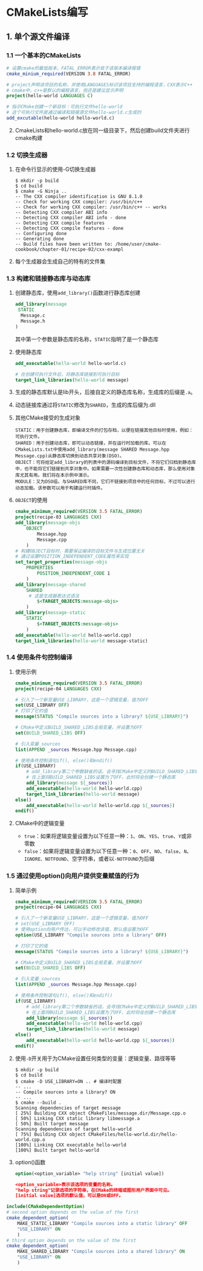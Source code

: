 # CMakeLists编写

## 1. 单个源文件编译

### 1.1 一个基本的CMakeLists

```cmake
# 设置cmake的最低版本，FATAL_ERROR表示低于该版本编译报错
cmake_minium_required(VERSION 3.8 FATAL_ERROR)

# project声明该项目的名称，并使用LANGUAGES标识该项目支持的编程语言，CXX表示C++
# cmake中，c++是默认的编程语言，但还是建议显示声明
project(hello-world LANGUAGES C)

# 指示CMake创建一个新目标：可执行文件hello-world
# 这个可执行文件是通过编译和链接源文件hello-world.c生成的
add_excutable(hello-world hello-world.c)
```

2. CmakeLists和hello-world.c放在同一级目录下，然后创建build文件夹进行cmake构建

### 1.2 切换生成器

1. 在命令行显示的使用-G切换生成器

   ```shell
   $ mkdir -p build
   $ cd build
   $ cmake -G Ninja ..
   -- The CXX compiler identification is GNU 8.1.0
   -- Check for working CXX compiler: /usr/bin/c++
   -- Check for working CXX compiler: /usr/bin/c++ -- works
   -- Detecting CXX compiler ABI info
   -- Detecting CXX compiler ABI info - done
   -- Detecting CXX compile features
   -- Detecting CXX compile features - done
   -- Configuring done
   -- Generating done
   -- Build files have been written to: /home/user/cmake-cookbook/chapter-01/recipe-02/cxx-exampl
   ```

2. 每个生成器会生成自己的特有的文件集

### 1.3 构建和链接静态库与动态库

1. 创建静态库，使用```add_library()```函数进行静态库创建

   ```cmake
   add_library(message
    STATIC
     Message.c
     Message.h
   )
   ```

   其中第一个参数是静态库的名称，```STATIC```指明了是一个静态库

2. 使用静态库

   ```cmake
   add_executable(hello-world hello-world.c)
   
   # 在创建可执行文件后，将静态库链接到可执行目标
   target_link_libraries(hello-world message)
   ```

3. 生成的静态库默认是lib开头，后接自定义的静态库名称，生成库的后缀是```.a```。

4. 动态链接库通过将``STATIC``修改为``SHARED``，生成的库后缀为.dll

5. 其他CMake接受的生成对象

   ```
   STATIC：用于创建静态库，即编译文件的打包存档，以便在链接其他目标时使用，例如：可执行文件。
   SHARED：用于创建动态库，即可以动态链接，并在运行时加载的库。可以在CMakeLists.txt中使用add_library(message SHARED Message.hpp Message.cpp)从静态库切换到动态共享对象(DSO)。
   OBJECT：可将给定add_library的列表中的源码编译到目标文件，不将它们归档到静态库中，也不能将它们链接到共享对象中。如果需要一次性创建静态库和动态库，那么使用对象库尤其有用。我们将在本示例中演示。
   MODULE：又为DSO组。与SHARED库不同，它们不链接到项目中的任何目标，不过可以进行动态加载。该参数可以用于构建运行时插件。
   ```

6. ``OBJECT``的使用

   ```cmake
   cmake_minimum_required(VERSION 3.5 FATAL_ERROR)
   project(recipe-03 LANGUAGES CXX)
   add_library(message-objs
       OBJECT
           Message.hpp
           Message.cpp
       )
   # 构建OBJECT目标时，需要保证编译的目标文件与生成位置无关
   # 通过设置POSITION_INDEPENDENT_CODE属性来实现
   set_target_properties(message-objs
       PROPERTIES
           POSITION_INDEPENDENT_CODE 1
       )
   add_library(message-shared
       SHARED
        # 这是生成器表达式语法
           $<TARGET_OBJECTS:message-objs> 
       )
   add_library(message-static
       STATIC
           $<TARGET_OBJECTS:message-objs>
       )
   add_executable(hello-world hello-world.cpp)
   target_link_libraries(hello-world message-static)
   ```

### 1.4 使用条件句控制编译

1. 使用示例

   ```cmake
   cmake_minimum_required(VERSION 3.5 FATAL_ERROR)
   project(recipe-04 LANGUAGES CXX)
   
   # 引入了一个新变量USE_LIBRARY，这是一个逻辑变量，值为OFF
   set(USE_LIBRARY OFF)
   # 打印了它的值
   message(STATUS "Compile sources into a library? ${USE_LIBRARY}")
   
   # CMake中定义BUILD_SHARED_LIBS全局变量，并设置为OFF
   set(BUILD_SHARED_LIBS OFF)
   
   # 引入变量_sources
   list(APPEND _sources Message.hpp Message.cpp)
   
   # 使用条件控制语句if(), else()和endif()
   if(USE_LIBRARY)
       # add_library第二个参数缺省的话，会寻找CMake中定义的BUILD_SHARED_LIBS变量值
       # 在上面将BUILD_SHARED_LIBS设置为了OFF，此时将会创建一个静态库
       add_library(message ${_sources})
       add_executable(hello-world hello-world.cpp)
       target_link_libraries(hello-world message)
   else()
       add_executable(hello-world hello-world.cpp ${_sources})
   endif()
   ```

2. CMake中的逻辑变量

   - `true`：如果将逻辑变量设置为以下任意一种：`1`、`ON`、`YES`、`true`、`Y`或非零数
   - `false`：如果将逻辑变量设置为以下任意一种：`0`、`OFF`、`NO`、`false`、`N`、`IGNORE、NOTFOUND`、空字符串，或者以`-NOTFOUND`为后缀

### 1.5 通过使用option()向用户提供变量赋值的行为

1. 简单示例

   ```cmake
   cmake_minimum_required(VERSION 3.5 FATAL_ERROR)
   project(recipe-04 LANGUAGES CXX)
   
   # 引入了一个新变量USE_LIBRARY，这是一个逻辑变量，值为OFF
   # set(USE_LIBRARY OFF)
   # 使用option向用户传达，可以手动修改该值，默认值设置为OFF
   option(USE_LIBRARY "Compile sources into a library" OFF)
   
   # 打印了它的值
   message(STATUS "Compile sources into a library? ${USE_LIBRARY}")
   
   # CMake中定义BUILD_SHARED_LIBS全局变量，并设置为OFF
   set(BUILD_SHARED_LIBS OFF)
   
   # 引入变量_sources
   list(APPEND _sources Message.hpp Message.cpp)
   
   # 使用条件控制语句if(), else()和endif()
   if(USE_LIBRARY)
       # add_library第二个参数缺省的话，会寻找CMake中定义的BUILD_SHARED_LIBS变量值
       # 在上面将BUILD_SHARED_LIBS设置为了OFF，此时将会创建一个静态库
       add_library(message ${_sources})
       add_executable(hello-world hello-world.cpp)
       target_link_libraries(hello-world message)
   else()
       add_executable(hello-world hello-world.cpp ${_sources})
   endif()
   ```

2. 使用`-D`开关用于为CMake设置任何类型的变量：逻辑变量、路径等等

   ```shell
   $ mkdir -p build
   $ cd build
   $ cmake -D USE_LIBRARY=ON .. # 编译时配置
   -- ...
   -- Compile sources into a library? ON
   -- ...
   $ cmake --build .
   Scanning dependencies of target message
   [ 25%] Building CXX object CMakeFiles/message.dir/Message.cpp.o
   [ 50%] Linking CXX static library libmessage.a
   [ 50%] Built target message
   Scanning dependencies of target hello-world
   [ 75%] Building CXX object CMakeFiles/hello-world.dir/hello-world.cpp.o
   [100%] Linking CXX executable hello-world
   [100%] Built target hello-world
   ```

3. option()函数

   ```cmake
   option(<option_variable> "help string" [initial value])
   
   <option_variable>表示该选项的变量的名称。
   "help string"记录选项的字符串，在CMake的终端或图形用户界面中可见。
   [initial value]选项的默认值，可以是ON或OFF。
   ```

```cmake
include(CMakeDependentOption)
# second option depends on the value of the first
cmake_dependent_option(
    MAKE_STATIC_LIBRARY "Compile sources into a static library" OFF
    "USE_LIBRARY" ON
    )
# third option depends on the value of the first
cmake_dependent_option(
    MAKE_SHARED_LIBRARY "Compile sources into a shared library" ON
    "USE_LIBRARY" ON
    )
```
